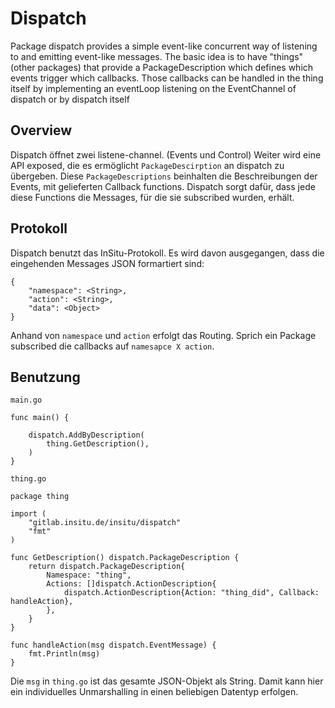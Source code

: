 # Dispatch

Package dispatch provides a simple event-like concurrent way of listening to and emitting event-like messages.
The basic idea is to have "things" (other packages) that provide a PackageDescription which defines which events trigger which callbacks. Those callbacks can be handled in the thing itself by implementing an eventLoop listening on the EventChannel of dispatch or by dispatch itself

## Overview

Dispatch öffnet zwei listene-channel. (Events und Control) Weiter wird eine API exposed, die es ermöglicht `PackageDescirption` an dispatch zu übergeben. Diese `PackageDescriptions` beinhalten die Beschreibungen der Events, mit gelieferten Callback functions. Dispatch sorgt dafür, dass jede diese Functions die Messages, für die sie subscribed wurden, erhält. 

## Protokoll

Dispatch benutzt das InSitu-Protokoll. Es wird davon ausgegangen, dass die eingehenden Messages JSON formartiert sind:

    {
        "namespace": <String>,
        "action": <String>,
        "data": <Object>
    }

Anhand von `namespace` und `action` erfolgt das Routing. Sprich ein Package subscribed die callbacks auf `namesapce X action`.

## Benutzung

`main.go`

    func main() {
    
        dispatch.AddByDescription(
            thing.GetDescription(),
        )
    }

`thing.go`

    package thing
    
    import (
    	"gitlab.insitu.de/insitu/dispatch"
    	"fmt"
    )
    
    func GetDescription() dispatch.PackageDescription {
    	return dispatch.PackageDescription{
    		Namespace: "thing",
    		Actions: []dispatch.ActionDescription{
    			dispatch.ActionDescription{Action: "thing_did", Callback: handleAction},
    		},
    	}
    }
    
    func handleAction(msg dispatch.EventMessage) {
    	fmt.Println(msg)
    }

Die `msg` in `thing.go` ist das gesamte JSON-Objekt als String. Damit kann hier ein individuelles Unmarshalling in einen beliebigen Datentyp erfolgen. 
